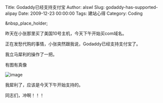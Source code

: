 Title: Godaddy已经支持支付宝
Author: alswl
Slug: godaddy-has-supported-alipay
Date: 2009-12-23 00:00:00
Tags: 建站心得
Category: Coding

&nbsp_place_holder;

昨天在小张那里买了美国10号主机，今天下午开始买com域名。

正在发愁代购的事情，小张突然跟我说，Godaddy已经支持支付宝了。

我立马犀利的操作了一把。

有图有真像

![image](http://upload-log4d.qiniudn.com/2009/12/godaddy_alipay.jpg)

我犀利了，应该是今天下午开始支持的。

同志们，冲啊！！！

